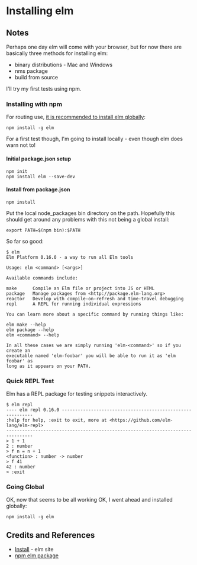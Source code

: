 # Installing elm

## Notes

Perhaps one day elm will come with your browser, but for now
there are basically three methods for installing elm:

* binary distributions - Mac and Windows
* nms package
* build from source

I'll try my first tests using npm.

### Installing with npm

For routing use, [it is recommended to install elm globally](https://www.npmjs.com/package/elm):

    npm install -g elm

For a first test though, I'm going to install locally - even though elm does warn not to!

#### Initial package.json setup

    npm init
    npm install elm --save-dev

#### Install from package.json

    npm install

Put the local node_packages bin directory on the path. Hopefully this should get around
any problems with this not being a global install:

    export PATH=$(npm bin):$PATH

So far so good:

    $ elm
    Elm Platform 0.16.0 - a way to run all Elm tools

    Usage: elm <command> [<args>]

    Available commands include:

    make      Compile an Elm file or project into JS or HTML
    package   Manage packages from <http://package.elm-lang.org>
    reactor   Develop with compile-on-refresh and time-travel debugging
    repl      A REPL for running individual expressions

    You can learn more about a specific command by running things like:

    elm make --help
    elm package --help
    elm <command> --help

    In all these cases we are simply running 'elm-<command>' so if you create an
    executable named 'elm-foobar' you will be able to run it as 'elm foobar' as
    long as it appears on your PATH.

### Quick REPL Test

Elm has a REPL package for testing snippets interactively.

    $ elm repl
    ---- elm repl 0.16.0 -----------------------------------------------------------
    :help for help, :exit to exit, more at <https://github.com/elm-lang/elm-repl>
    --------------------------------------------------------------------------------
    > 1 + 1
    2 : number
    > f n = n + 1
    <function> : number -> number
    > f 41
    42 : number
    > :exit

### Going Global

OK, now that seems to be all working OK, I went ahead and installed globally:

    npm install -g elm

## Credits and References

* [Install](http://elm-lang.org/install) - elm site
* [npm elm package](https://www.npmjs.com/package/elm)
